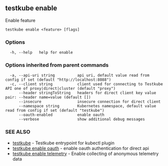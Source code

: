 
<head>
  <meta name="og:type" content="reference-doc" />
</head>

## testkube enable

Enable feature

```
testkube enable <feature> [flags]
```

### Options

```
  -h, --help   help for enable
```

### Options inherited from parent commands

```
  -a, --api-uri string          api uri, default value read from config if set (default "http://localhost:8088")
  -c, --client string           client used for connecting to Testkube API one of proxy|direct|cluster (default "proxy")
      --header stringToString   headers for direct client key value pair: --header name=value (default [])
      --insecure                insecure connection for direct client
      --namespace string        Kubernetes namespace, default value read from config if set (default "testkube")
      --oauth-enabled           enable oauth
      --verbose                 show additional debug messages
```

### SEE ALSO

* [testkube](testkube.md)	 - Testkube entrypoint for kubectl plugin
* [testkube enable oauth](testkube_enable_oauth.md)	 - enable oauth authentication for direct api
* [testkube enable telemetry](testkube_enable_telemetry.md)	 - Enable collecting of anonymous telemetry data

